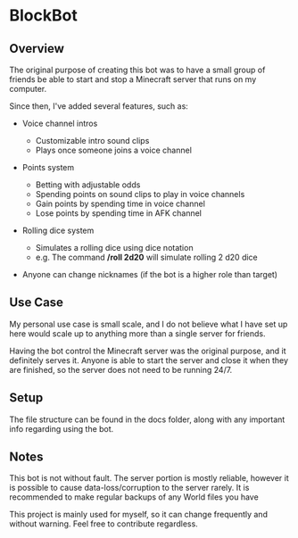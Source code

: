 # BlockBot
## Overview
The original purpose of creating this bot was to have a small group of friends be able to start and stop a Minecraft server that runs on my computer.

Since then, I've added several features, such as:

- Voice channel intros
  - Customizable intro sound clips
  - Plays once someone joins a voice channel
  
- Points system
  - Betting with adjustable odds
  - Spending points on sound clips to play in voice channels
  - Gain points by spending time in voice channel
  - Lose points by spending time in AFK channel
  
- Rolling dice system
  - Simulates a rolling dice using dice notation
  - e.g. The command **/roll 2d20** will simulate rolling 2 d20 dice


- Anyone can change nicknames (if the bot is a higher role than target)

## Use Case
My personal use case is small scale, and I do not believe what I have set up here would scale up to anything more than a single server for friends.

Having the bot control the Minecraft server was the original purpose, and it definitely serves it. Anyone is able to start the server and close it when they are finished, so the server does not need to be running 24/7.

## Setup

The file structure can be found in the docs folder, along with any important info regarding using the bot.

## Notes
This bot is not without fault. The server portion is mostly reliable, however it is possible to cause data-loss/corruption to the server rarely. It is recommended to make regular backups of any World files you have

This project is mainly used for myself, so it can change frequently and without warning. Feel free to contribute regardless.
